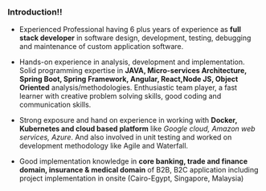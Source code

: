 ### Introduction!!

* Experienced Professional having 6 plus years of experience as <b>full stack developer</b> in software design, development, testing, debugging and maintenance of custom application software.

* Hands-on experience in analysis, development and implementation. Solid programming expertise in <b>JAVA, Micro-services Architecture, Spring Boot, Spring Framework, Angular, React,Node JS, Object Oriented</b> analysis/methodologies. Enthusiastic team player, a fast learner with creative problem solving skills, good coding and communication skills.

* Strong exposure and hand on experience in working with <b>Docker, Kubernetes and cloud based platform</b> like <i>Google cloud, Amazon web services, Azure</i>. And also involved in unit testing and worked on development methodology like Agile and Waterfall.

* Good implementation knowledge in <b>core banking, trade and finance domain, insurance & medical domain</b> of B2B, B2C application including project implementation in onsite (Cairo-Egypt, Singapore, Malaysia)
